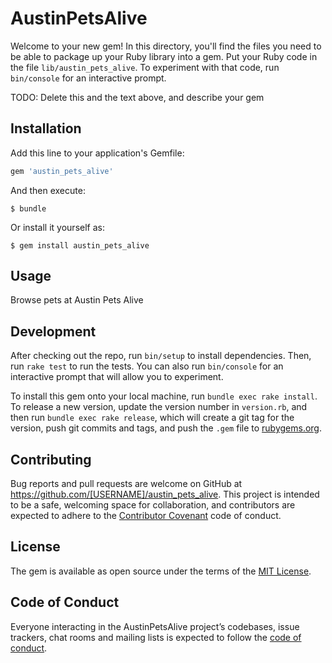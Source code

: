 # AustinPetsAlive 

Welcome to your new gem! In this directory, you'll find the files you need to be able to package up your Ruby library into a gem. Put your Ruby code in the file `lib/austin_pets_alive`. To experiment with that code, run `bin/console` for an interactive prompt.

TODO: Delete this and the text above, and describe your gem

## Installation

Add this line to your application's Gemfile:

```ruby
gem 'austin_pets_alive'
```

And then execute:

    $ bundle

Or install it yourself as:

    $ gem install austin_pets_alive

## Usage

Browse pets at Austin Pets Alive

## Development

After checking out the repo, run `bin/setup` to install dependencies. Then, run `rake test` to run the tests. You can also run `bin/console` for an interactive prompt that will allow you to experiment.

To install this gem onto your local machine, run `bundle exec rake install`. To release a new version, update the version number in `version.rb`, and then run `bundle exec rake release`, which will create a git tag for the version, push git commits and tags, and push the `.gem` file to [rubygems.org](https://rubygems.org).

## Contributing

Bug reports and pull requests are welcome on GitHub at https://github.com/[USERNAME]/austin_pets_alive. This project is intended to be a safe, welcoming space for collaboration, and contributors are expected to adhere to the [Contributor Covenant](http://contributor-covenant.org) code of conduct.

## License

The gem is available as open source under the terms of the [MIT License](https://opensource.org/licenses/MIT).

## Code of Conduct

Everyone interacting in the AustinPetsAlive project’s codebases, issue trackers, chat rooms and mailing lists is expected to follow the [code of conduct](https://github.com/[USERNAME]/austin_pets_alive/blob/master/CODE_OF_CONDUCT.md).
